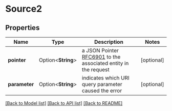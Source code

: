# Source2

## Properties

Name | Type | Description | Notes
------------ | ------------- | ------------- | -------------
**pointer** | Option<**String**> | a JSON Pointer [RFC6901](https://tools.ietf.org/html/rfc6901) to the associated entity in the request | [optional]
**parameter** | Option<**String**> | indicates which URI query parameter caused the error | [optional]

[[Back to Model list]](../README.md#documentation-for-models) [[Back to API list]](../README.md#documentation-for-api-endpoints) [[Back to README]](../README.md)


